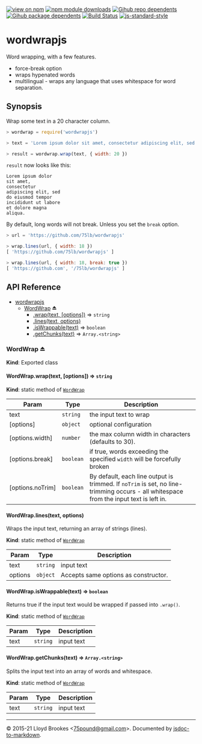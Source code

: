 [![view on npm](https://badgen.net/npm/v/wordwrapjs)](https://www.npmjs.org/package/wordwrapjs)
[![npm module downloads](https://badgen.net/npm/dt/wordwrapjs)](https://www.npmjs.org/package/wordwrapjs)
[![Gihub repo dependents](https://badgen.net/github/dependents-repo/75lb/wordwrapjs)](https://github.com/75lb/wordwrapjs/network/dependents?dependent_type=REPOSITORY)
[![Gihub package dependents](https://badgen.net/github/dependents-pkg/75lb/wordwrapjs)](https://github.com/75lb/wordwrapjs/network/dependents?dependent_type=PACKAGE)
[![Build Status](https://travis-ci.org/75lb/wordwrapjs.svg?branch=master)](https://travis-ci.org/75lb/wordwrapjs)
[![js-standard-style](https://img.shields.io/badge/code%20style-standard-brightgreen.svg)](https://github.com/feross/standard)

# wordwrapjs

Word wrapping, with a few features.

- force-break option
- wraps hypenated words
- multilingual - wraps any language that uses whitespace for word separation.

## Synopsis

Wrap some text in a 20 character column.

```js
> wordwrap = require('wordwrapjs')

> text = 'Lorem ipsum dolor sit amet, consectetur adipiscing elit, sed do eiusmod tempor incididunt ut labore et dolore magna aliqua.'

> result = wordwrap.wrap(text, { width: 20 })
```

`result` now looks like this:
```
Lorem ipsum dolor
sit amet,
consectetur
adipiscing elit, sed
do eiusmod tempor
incididunt ut labore
et dolore magna
aliqua.
```

By default, long words will not break. Unless you set the `break` option.
```js
> url = 'https://github.com/75lb/wordwrapjs'

> wrap.lines(url, { width: 18 })
[ 'https://github.com/75lb/wordwrapjs' ]

> wrap.lines(url, { width: 18, break: true })
[ 'https://github.com', '/75lb/wordwrapjs' ]
```

## API Reference


* [wordwrapjs](#module_wordwrapjs)
    * [WordWrap](#exp_module_wordwrapjs--WordWrap) ⏏
        * [.wrap(text, [options])](#module_wordwrapjs--WordWrap.wrap) ⇒ <code>string</code>
        * [.lines(text, options)](#module_wordwrapjs--WordWrap.lines)
        * [.isWrappable(text)](#module_wordwrapjs--WordWrap.isWrappable) ⇒ <code>boolean</code>
        * [.getChunks(text)](#module_wordwrapjs--WordWrap.getChunks) ⇒ <code>Array.&lt;string&gt;</code>

<a name="exp_module_wordwrapjs--WordWrap"></a>

### WordWrap ⏏
**Kind**: Exported class  
<a name="module_wordwrapjs--WordWrap.wrap"></a>

#### WordWrap.wrap(text, [options]) ⇒ <code>string</code>
**Kind**: static method of [<code>WordWrap</code>](#exp_module_wordwrapjs--WordWrap)  

| Param | Type | Description |
| --- | --- | --- |
| text | <code>string</code> | the input text to wrap |
| [options] | <code>object</code> | optional configuration |
| [options.width] | <code>number</code> | the max column width in characters (defaults to 30). |
| [options.break] | <code>boolean</code> | if true, words exceeding the specified `width` will be forcefully broken |
| [options.noTrim] | <code>boolean</code> | By default, each line output is trimmed. If `noTrim` is set, no line-trimming occurs - all whitespace from the input text is left in. |

<a name="module_wordwrapjs--WordWrap.lines"></a>

#### WordWrap.lines(text, options)
Wraps the input text, returning an array of strings (lines).

**Kind**: static method of [<code>WordWrap</code>](#exp_module_wordwrapjs--WordWrap)  

| Param | Type | Description |
| --- | --- | --- |
| text | <code>string</code> | input text |
| options | <code>object</code> | Accepts same options as constructor. |

<a name="module_wordwrapjs--WordWrap.isWrappable"></a>

#### WordWrap.isWrappable(text) ⇒ <code>boolean</code>
Returns true if the input text would be wrapped if passed into `.wrap()`.

**Kind**: static method of [<code>WordWrap</code>](#exp_module_wordwrapjs--WordWrap)  

| Param | Type | Description |
| --- | --- | --- |
| text | <code>string</code> | input text |

<a name="module_wordwrapjs--WordWrap.getChunks"></a>

#### WordWrap.getChunks(text) ⇒ <code>Array.&lt;string&gt;</code>
Splits the input text into an array of words and whitespace.

**Kind**: static method of [<code>WordWrap</code>](#exp_module_wordwrapjs--WordWrap)  

| Param | Type | Description |
| --- | --- | --- |
| text | <code>string</code> | input text |


* * *

&copy; 2015-21 Lloyd Brookes \<75pound@gmail.com\>. Documented by [jsdoc-to-markdown](https://github.com/jsdoc2md/jsdoc-to-markdown).
